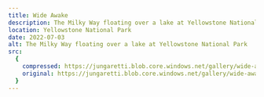 ```yaml
---
title: Wide Awake
description: The Milky Way floating over a lake at Yellowstone National Park
location: Yellowstone National Park
date: 2022-07-03
alt: The Milky Way floating over a lake at Yellowstone National Park
src:
  {
    compressed: https://jungaretti.blob.core.windows.net/gallery/wide-awake-preview.jpg,
    original: https://jungaretti.blob.core.windows.net/gallery/wide-awake.jpg,
  }
---
```

